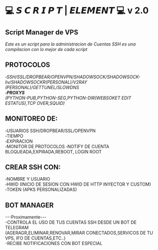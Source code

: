 # 💻 𝙎 𝘾 𝙍 𝙄 𝙋 𝙏 | 𝙀𝙇𝙀𝙈𝙀𝙉𝙏 💻  v 2.0

## **Script Manager de VPS**   
_Este es un script para la administracion de Cuentas SSH es una compilacion con lo mejor de cada script_

## **PROTOCOLOS**
_▫️SSH/SSL/DROPBEAR/OPENVPN/SHADOWSOCK/SHADOWSOCK-liv/SHADOWSOCKR(PERSONAL)/V2RAY (PERSONAL)/GETTUNEL/SLOWDNS_   
_▫️**PROXYS**_   
_(PYTHON-PUB,PYTHON-SEG,PYTHON-DIR(WEBSOKET EDIT ESTATUS),TCP OVER,SQUID)_   

## **MONITOREO DE:**   
▫️USUARIOS SSH/DROPBEAR/SSL/OPENVPN   
▫️TIEMPO  
▫️EXPIRACION  
▫️MONITOR DE PROTOCOLOS 
▫️NOTIFY DE CUENTA BLOQUEADA,EXPIRADA,REBOOT, LOGIN ROOT

## **CREAR SSH CON:**   
▫️NOMBRE Y USUARIO  
▫️HWID (INICIO DE SESION CON HWID DE HTTP INYECTOR Y CUSTOM)   
▫️TOKEN (APKS PERSONALIZADAS)  

## **BOT MANAGER**
---Proximamente---   
-CONTROLA EL USO DE TUS CUENTAS SSH DESDE UN BOT DE TELEGRAM  
(AGERAGR,ELIMINAR,RENOVAR,MIRAR CONECTADOS,SERVICOS DE TU VPS, IFO DE CUENTAS,ETC..)  
-RECIBE NOTIFICACIONES CON BOT ESPECIAL 
